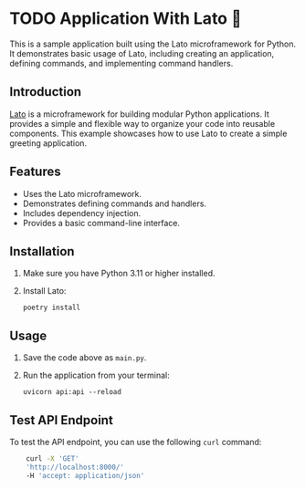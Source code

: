 # TODO Application With Lato 🚀

This is a sample application built using the Lato microframework for Python.  It demonstrates basic usage of Lato, including creating an application, defining commands, and implementing command handlers.

## Introduction

[Lato](https://lato.readthedocs.io/en/latest/) is a microframework for building modular Python applications. It provides a simple and flexible way to organize your code into reusable components. This example showcases how to use Lato to create a simple greeting application.

## Features

*   Uses the Lato microframework.
*   Demonstrates defining commands and handlers.
*   Includes dependency injection.
*   Provides a basic command-line interface.

## Installation

1.  Make sure you have Python 3.11 or higher installed.
2.  Install Lato:

    ```
    poetry install
    ```

## Usage

1.  Save the code above as `main.py`.
2.  Run the application from your terminal:

    ```
    uvicorn api:api --reload
    ```

## Test API Endpoint

To test the API endpoint, you can use the following `curl` command:

```bash
    curl -X 'GET'
    'http://localhost:8000/'
    -H 'accept: application/json'
```